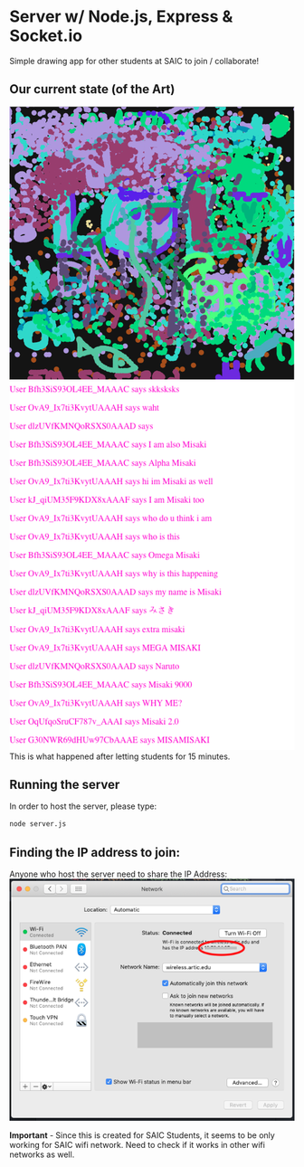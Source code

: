 # Server w/ Node.js, Express & Socket.io

Simple drawing app for other students at SAIC to join / collaborate!

## Our current state (of the Art)
![state_of_the_art](./readme_assets/state_of_the_art.png)
![state_of_the_art](./readme_assets/state_of_the_art_02.png)   
This is what happened after letting students for 15 minutes.

## Running the server
In order to host the server, please type:
```bash
node server.js
```

## Finding the IP address to join:
Anyone who host the server need to share the IP Address:
![Finding IP address](./readme_assets/01.png)

**Important** - Since this is created for SAIC Students, it seems to be only working for SAIC wifi network. Need to check if it works in other wifi networks as well.
